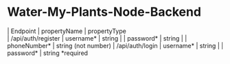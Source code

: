 # Water-My-Plants-Node-Backend

| Endpoint           | propertyName    | propertyType           
| /api/auth/register | username*       | string
|                    | password*       | string
|                    | phoneNumber*    | string (not number)
| /api/auth/login    | username*       | string
|                    | password*       | string
*required